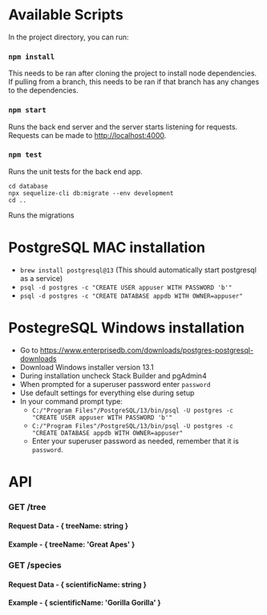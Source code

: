 # Available Scripts

In the project directory, you can run:
### `npm install`
This needs to be ran after cloning the project to install node dependencies. If pulling from a branch, this needs to be
ran if that branch has any changes to the dependencies.

### `npm start`

Runs the back end server and the server starts listening for requests. Requests can be made to
[http://localhost:4000](http://localhost:4000).

### `npm test`

Runs the unit tests for the back end app.

```
cd database
npx sequelize-cli db:migrate --env development
cd ..
```

Runs the migrations

# PostgreSQL MAC installation
* `brew install postgresql@13` (This should automatically start postgresql as a service)
* `psql -d postgres -c "CREATE USER appuser WITH PASSWORD 'b'"`
* `psql -d postgres -c "CREATE DATABASE appdb WITH OWNER=appuser"`

# PostegreSQL Windows installation
* Go to https://www.enterprisedb.com/downloads/postgres-postgresql-downloads
* Download Windows installer version 13.1
* During installation uncheck Stack Builder and pgAdmin4
* When prompted for a superuser password enter `password`
* Use default settings for everything else during setup
* In your command prompt type:
  * `C:/"Program Files"/PostgreSQL/13/bin/psql -U postgres -c "CREATE USER appuser WITH PASSWORD 'b'"`
  * `C:/"Program Files"/PostgreSQL/13/bin/psql -U postgres -c "CREATE DATABASE appdb WITH OWNER=appuser"`
  * Enter your superuser password as needed, remember that it is `password`.
  
# API
### GET /tree
#### Request Data - { treeName: string }
#### Example - { treeName: 'Great Apes' }

### GET /species
#### Request Data - { scientificName: string }
#### Example - { scientificName: 'Gorilla Gorilla' }
